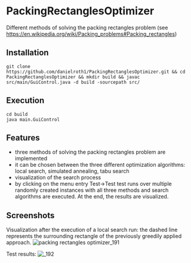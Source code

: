 # PackingRectanglesOptimizer
Different methods of solving the packing rectangles problem (see https://en.wikipedia.org/wiki/Packing_problems#Packing_rectangles)

## Installation
```
git clone https://github.com/danielroth1/PackingRectanglesOptimizer.git && cd PackingRectanglesOptimizer && mkdir build && javac src/main/GuiControl.java -d build -sourcepath src/
```

## Execution
```
cd build
java main.GuiControl
```

## Features

- three methods of solving the packing rectangles problem are implemented
- it can be chosen between the three different optimization algorithms: local search, simulated annealing, tabu search
- visualization of the search process
- by clicking on the menu entry Test->Test test runs over multiple randomly created instances with all three methods and search algorithms are executed. At the end, the results are visualized.

## Screenshots
Visualization after the execution of a local search run: the dashed line represents the surrounding rectangle of the previously greedily applied approach.
![packing rectangles optimizer_191](https://user-images.githubusercontent.com/34305776/33768229-8494a998-dc25-11e7-929e-eb608a5a0477.png)

Test results:
![_192](https://user-images.githubusercontent.com/34305776/33768245-9083452a-dc25-11e7-99b9-2ab8368672c3.png)


